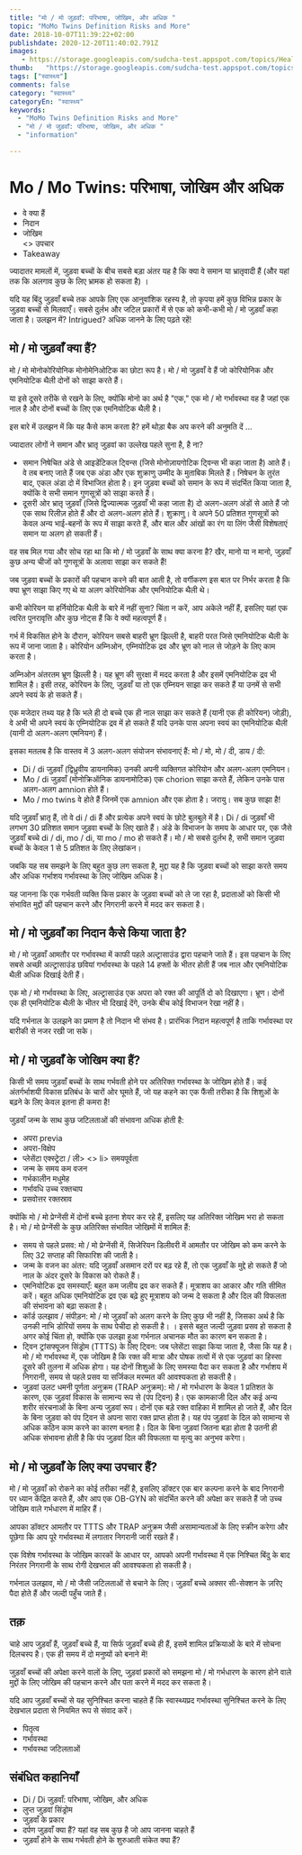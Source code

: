 ```yaml
---
title: "मो / मो जुड़वाँ: परिभाषा, जोखिम, और अधिक "
topic: "MoMo Twins Definition Risks and More"
date: 2018-10-07T11:39:22+02:00
publishdate: 2020-12-20T11:40:02.791Z
images: 
   - https://storage.googleapis.com/sudcha-test.appspot.com/topics/Health/default-selection/8.jpg
thumb:   "https://storage.googleapis.com/sudcha-test.appspot.com/topics/Health/default-selection/thumb/8.jpg"
tags: ["स्वास्थ्य"]
comments: false
category: "स्वास्थ्य"
categoryEn: "स्वास्थ्य"
keywords: 
  - "MoMo Twins Definition Risks and More"
  - "मो / मो जुड़वाँ: परिभाषा, जोखिम, और अधिक "
  - "information"

---
```

<h1> Mo / Mo Twins: परिभाषा, जोखिम और अधिक </h1> <ul> <li> वे क्या हैं </li> <li> निदान </li> <li> जोखिम </li> <> उपचार </li> <li> Takeaway </li> </ul> <p> ज्यादातर मामलों में, जुड़वा बच्चों के बीच सबसे बड़ा अंतर यह है कि क्या वे समान या भ्रातृवादी हैं (और यहां तक ​​कि अलगाव कुछ के लिए भ्रामक हो सकता है) । </p> <p> यदि यह बिंदु जुड़वाँ बच्चे तक आपके लिए एक आनुवांशिक रहस्य है, तो कृपया हमें कुछ विभिन्न प्रकार के जुड़वा बच्चों से मिलवाएँ। सबसे दुर्लभ और जटिल प्रकारों में से एक को कभी-कभी मो / मो जुड़वाँ कहा जाता है। उलझन में? Intrigued? अधिक जानने के लिए पढ़ते रहें! </p> <h2> मो / मो जुड़वाँ क्या हैं? </h2> <p> मो / मो मोनोकोरियोनिक मोनोमेनिओटिक का छोटा रूप है। मो / मो जुड़वाँ वे हैं जो कोरियोनिक और एमनियोटिक थैली दोनों को साझा करते हैं। </p> <p> या इसे दूसरे तरीके से रखने के लिए, क्योंकि मोनो का अर्थ है "एक," एक मो / मो गर्भावस्था वह है जहां एक नाल है और दोनों बच्चों के लिए एक एमनियोटिक थैली है। </p> <p> इस बारे में उलझन में कि यह कैसे काम करता है? हमें थोड़ा बैक अप करने की अनुमति दें ... </p> <p> ज्यादातर लोगों ने समान और भ्रातृ जुड़वां का उल्लेख पहले सुना है, है ना? </p> <ul> <li> समान निषेचित अंडे से आइडेंटिकल ट्विन्स (जिसे मोनोज़ायगोटिक ट्विन्स भी कहा जाता है) आते हैं। वे तब बनाए जाते हैं जब एक अंडा और एक शुक्राणु उम्मीद के मुताबिक मिलते हैं। निषेचन के तुरंत बाद, एकल अंडा दो में विभाजित होता है। इन जुड़वा बच्चों को समान के रूप में संदर्भित किया जाता है, क्योंकि वे सभी समान गुणसूत्रों को साझा करते हैं। </li> <li> दूसरी ओर भ्रातृ जुड़वाँ (जिसे द्विज्यात्मक जुड़वाँ भी कहा जाता है) दो अलग-अलग अंडों से आते हैं जो एक साथ रिलीज़ होते हैं और दो अलग-अलग होते हैं। शुक्राणु। वे अपने 50 प्रतिशत गुणसूत्रों को केवल अन्य भाई-बहनों के रूप में साझा करते हैं, और बाल और आंखों का रंग या लिंग जैसी विशेषताएं समान या अलग हो सकती हैं। </li> </ul> <p> वह सब मिल गया और सोच रहा था कि मो / मो जुड़वाँ के साथ क्या करना है? खैर, मानो या न मानो, जुड़वाँ कुछ अन्य चीजों को गुणसूत्रों के अलावा साझा कर सकते हैं! </p> <p> जब जुड़वा बच्चों के प्रकारों की पहचान करने की बात आती है, तो वर्गीकरण इस बात पर निर्भर करता है कि क्या भ्रूण साझा किए गए थे या अलग कोरियोनिक और एमनियोटिक थैली थे। </p> <p> कभी कोरियन या हर्नियोटिक थैली के बारे में नहीं सुना? चिंता न करें, आप अकेले नहीं हैं, इसलिए यहां एक त्वरित पुनरावृत्ति और कुछ नोट्स हैं कि वे क्यों महत्वपूर्ण हैं। </p> <p> गर्भ में विकसित होने के दौरान, कोरियन सबसे बाहरी भ्रूण झिल्ली है, बाहरी परत जिसे एमनियोटिक थैली के रूप में जाना जाता है। कोरियोन अम्निओन, एम्नियोटिक द्रव और भ्रूण को नाल से जोड़ने के लिए काम करता है। </p> <p> अम्निओन अंतरतम भ्रूण झिल्ली है। यह भ्रूण की सुरक्षा में मदद करता है और इसमें एमनियोटिक द्रव भी शामिल है। इसी तरह, कोरियन के लिए, जुड़वाँ या तो एक एम्नियन साझा कर सकते हैं या उनमें से सभी अपने स्वयं के हो सकते हैं। </p> <p> एक मजेदार तथ्य यह है कि भले ही दो बच्चे एक ही नाल साझा कर सकते हैं (यानी एक ही कोरियन) जोड़ी), वे अभी भी अपने स्वयं के एम्नियोटिक द्रव में हो सकते हैं यदि उनके पास अपना स्वयं का एमनियोटिक थैली (यानी दो अलग-अलग एमनियन) हैं। </p> <p> इसका मतलब है कि वास्तव में 3 अलग-अलग संयोजन संभावनाएं हैं: मो / मो, मो / दी, डाय / दी: </p> <ul> <li> Di / di जुड़वाँ (द्विध्रुवीय डायनामिक) उनकी अपनी व्यक्तिगत कोरियोन और अलग-अलग एमनियन। </li> <li> Mo / di जुड़वाँ (मोनोक्रिऑनिक डायनामोटिक) एक chorion साझा करते हैं, लेकिन उनके पास अलग-अलग amnion होते हैं। </li> <li> Mo / mo twins वे होते हैं जिनमें एक amnion और एक होता है। जरायु। सब कुछ साझा है! </li> </ul> <p> यदि जुड़वाँ भ्रातृ हैं, तो वे di / di हैं और प्रत्येक अपने स्वयं के छोटे बुलबुले में है। Di / di जुड़वाँ भी लगभग 30 प्रतिशत समान जुड़वा बच्चों के लिए खाते हैं। अंडे के विभाजन के समय के आधार पर, एक जैसे जुड़वाँ बच्चे di / di, mo / di, या mo / mo हो सकते हैं। मो / मो सबसे दुर्लभ है, सभी समान जुड़वा बच्चों के केवल 1 से 5 प्रतिशत के लिए लेखांकन। </p> <p> जबकि यह सब समझने के लिए बहुत कुछ लग सकता है, मुद्दा यह है कि जुड़वा बच्चों को साझा करते समय और अधिक गर्भाशय गर्भावस्था के लिए जोखिम अधिक है। </p> <p> यह जानना कि एक गर्भवती व्यक्ति किस प्रकार के जुड़वा बच्चों को ले जा रहा है, प्रदाताओं को किसी भी संभावित मुद्दों की पहचान करने और निगरानी करने में मदद कर सकता है। </p> <h2> मो / मो जुड़वाँ का निदान कैसे किया जाता है? </h2> <p> मो / मो जुड़वाँ आमतौर पर गर्भावस्था में काफी पहले अल्ट्रासाउंड द्वारा पहचाने जाते हैं। इस पहचान के लिए सबसे अच्छी अल्ट्रासाउंड छवियां गर्भावस्था के पहले 14 हफ्तों के भीतर होती हैं जब नाल और एमनियोटिक थैली अधिक दिखाई देती हैं। </p> <p> एक मो / मो गर्भावस्था के लिए, अल्ट्रासाउंड एक अपरा को रक्त की आपूर्ति दो को दिखाएगा। भ्रूण। दोनों एक ही एमनियोटिक थैली के भीतर भी दिखाई देंगे, उनके बीच कोई विभाजन रेखा नहीं है। </p> <p> यदि गर्भनाल के उलझने का प्रमाण है तो निदान भी संभव है। प्रारंभिक निदान महत्वपूर्ण है ताकि गर्भावस्था पर बारीकी से नजर रखी जा सके। </p> <h2> मो / मो जुड़वाँ के जोखिम क्या हैं? </h2> <p> किसी भी समय जुड़वाँ बच्चों के साथ गर्भवती होने पर अतिरिक्त गर्भावस्था के जोखिम होते हैं। कई अंतर्गर्भाशयी विकास प्रतिबंध के चारों ओर घूमते हैं, जो यह कहने का एक फैंसी तरीका है कि शिशुओं के बढ़ने के लिए केवल इतना ही कमरा है! </P> <p> जुड़वाँ जन्म के साथ कुछ जटिलताओं की संभावना अधिक होती है: </p> <ul> <li> अपरा previa </li> <li> अपरा-विक्षेप </li> <li> प्लेसेंटा एक्स्ट्रेटा / ली> <> li> समयपूर्वता </li> <li> जन्म के समय कम वजन </li> <li> गर्भकालीन मधुमेह </li> <li> गर्भावधि उच्च रक्तचाप </li> <li> प्रसवोत्तर रक्तस्राव </li> </ul> <p > क्योंकि मो / मो प्रेग्नेंसी में दोनों बच्चे इतना शेयर कर रहे हैं, इसलिए यह अतिरिक्त जोखिम भरा हो सकता है। मो / मो प्रेग्नेंसी के कुछ अतिरिक्त संभावित जोखिमों में शामिल हैं: </p> <ul> <li> समय से पहले प्रसव: मो / मो प्रेग्नेंसी में, सिजेरियन डिलीवरी में आमतौर पर जोखिम को कम करने के लिए 32 सप्ताह की सिफारिश की जाती है। </li> <li> जन्म के वजन का अंतर: यदि जुड़वाँ असमान दरों पर बढ़ रहे हैं, तो एक जुड़वाँ के मुद्दे हो सकते हैं जो नाल के अंदर दूसरे के विकास को रोकते हैं। </li> <li> एमनियोटिक द्रव समस्याएँ: बहुत कम जलीय द्रव कर सकते हैं। मूत्राशय का आकार और गति सीमित करें। बहुत अधिक एमनियोटिक द्रव एक बढ़े हुए मूत्राशय को जन्म दे सकता है और दिल की विफलता की संभावना को बढ़ा सकता है। </li> <li> कॉर्ड उलझाव / संपीड़न: मो / मो जुड़वाँ को अलग करने के लिए कुछ भी नहीं है, जिसका अर्थ है कि उनकी नाभि डोरियों समय के साथ पेचीदा हो सकती है। । इससे बहुत जल्दी जुड़वा प्रसव हो सकता है अगर कोई चिंता हो, क्योंकि एक उलझा हुआ गर्भनाल अचानक मौत का कारण बन सकता है। </li> <li> ट्विन ट्रांसफ्यूजन सिंड्रोम (TTTS) के लिए ट्विन: जब प्लेसेंटा साझा किया जाता है, जैसा कि यह है। मो / मो गर्भावस्था में, एक जोखिम है कि रक्त की मात्रा और पोषक तत्वों में से एक जुड़वां का हिस्सा दूसरे की तुलना में अधिक होगा। यह दोनों शिशुओं के लिए समस्या पैदा कर सकता है और गर्भाशय में निगरानी, ​​समय से पहले प्रसव या सर्जिकल मरम्मत की आवश्यकता हो सकती है। </li> <li> जुड़वां उलट धमनी पूर्णता अनुक्रम (TRAP अनुक्रम): मो / मो गर्भधारण के केवल 1 प्रतिशत के कारण, एक जुड़वां विकास के सामान्य रूप से (पंप ट्विन) है। एक कामकाजी दिल और कई अन्य शरीर संरचनाओं के बिना अन्य जुड़वां रूप। दोनों एक बड़े रक्त वाहिका में शामिल हो जाते हैं, और दिल के बिना जुड़वा को पंप ट्विन से अपना सारा रक्त प्राप्त होता है। यह पंप जुड़वां के दिल को सामान्य से अधिक कठिन काम करने का कारण बनता है। दिल के बिना जुड़वां जितना बड़ा होता है उतनी ही अधिक संभावना होती है कि पंप जुड़वां दिल की विफलता या मृत्यु का अनुभव करेगा। </li> </ul> <h2> मो / मो जुड़वाँ के लिए क्या उपचार हैं? </h2> <p> मो / मो जुड़वाँ को रोकने का कोई तरीका नहीं है, इसलिए डॉक्टर एक बार कल्पना करने के बाद निगरानी पर ध्यान केंद्रित करते हैं, और आप एक OB-GYN को संदर्भित करने की अपेक्षा कर सकते हैं जो उच्च जोखिम वाले गर्भधारण में माहिर हैं। </p> <p> आपका डॉक्टर आमतौर पर TTTS और TRAP अनुक्रम जैसी असामान्यताओं के लिए स्क्रीन करेगा और पूछेगा कि आप पूरे गर्भावस्था में लगातार निगरानी जारी रखते हैं। </p> <p> एक विशेष गर्भावस्था के जोखिम कारकों के आधार पर, आपको अपनी गर्भावस्था में एक निश्चित बिंदु के बाद निरंतर निगरानी के साथ रोगी देखभाल की आवश्यकता हो सकती है। </p> <p> गर्भनाल उलझाव, मो / मो जैसी जटिलताओं से बचाने के लिए। जुड़वाँ बच्चे अक्सर सी-सेक्शन के ज़रिए पैदा होते हैं और जल्दी पहुँच जाते हैं। </p> <h2> तक़ </h2> <p> चाहे आप जुड़वाँ हैं, जुड़वाँ बच्चे हैं, या सिर्फ जुड़वाँ बच्चे ही हैं, इसमें शामिल प्रक्रियाओं के बारे में सोचना दिलचस्प है। एक ही समय में दो मनुष्यों को बनाने में! </p> <p> जुड़वाँ बच्चों की अपेक्षा करने वालों के लिए, जुड़वां प्रकारों को समझना मो / मो गर्भधारण के कारण होने वाले मुद्दों के लिए जोखिम की पहचान करने और पता करने में मदद कर सकता है। </p> <p> यदि आप जुड़वाँ बच्चों से यह सुनिश्चित करना चाहते हैं कि स्वास्थ्यप्रद गर्भावस्था सुनिश्चित करने के लिए देखभाल प्रदाता से नियमित रूप से संवाद करें। </p> <ul> <li> पितृत्व </li> <li> गर्भावस्था </li> <li> गर्भावस्था जटिलताओं </li> </ul> <h2> संबंधित कहानियाँ </h2> <ul> <li > Di / Di जुड़वाँ: परिभाषा, जोखिम, और अधिक </li> <li> लुप्त जुड़वां सिंड्रोम </li> <li> जुड़वाँ के प्रकार </li> <li> दर्पण जुड़वाँ क्या हैं? यहां वह सब कुछ है जो आप जानना चाहते हैं </li> <li> जुड़वाँ होने के साथ गर्भवती होने के शुरुआती संकेत क्या हैं? </Li> </ul> 